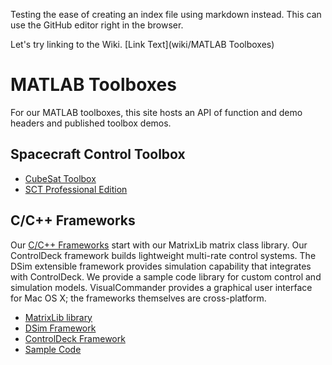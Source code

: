Testing the ease of creating an index file using markdown instead. This can use the GitHub editor right in the browser.

Let's try linking to the Wiki. [Link Text](wiki/MATLAB Toolboxes)

# MATLAB Toolboxes

For our MATLAB toolboxes, this site hosts an API of function and demo headers and published toolbox demos.

## Spacecraft Control Toolbox

* [CubeSat Toolbox](../CubeSat/index.html)
* [SCT Professional Edition](../SCTPro/index.html)

## C/C++ Frameworks

Our [C/C++ Frameworks](https://www.psatellite.com/products/simulation-framework/) start with our MatrixLib matrix class library. Our ControlDeck framework builds lightweight multi-rate control systems. The DSim extensible framework provides simulation capability that integrates with ControlDeck. We provide a sample code library for custom control and simulation models. VisualCommander provides a graphical user interface for Mac OS X; the frameworks themselves are cross-platform.

* [MatrixLib library](../SimulationFramework/matrixlib/index.html)
* [DSim Framework](../SimulationFramework/DSim/index.html)
* [ControlDeck Framework](../SimulationFramework/ControlDeck/index.html)
* [Sample Code](../SimulationFramework/ExampleCode/index.html)

